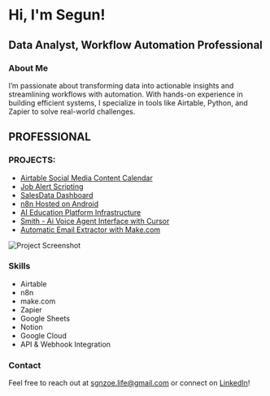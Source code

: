 <div>
  <h1>Hi, I'm Segun!</h1>
  <h2>Data Analyst, Workflow Automation Professional</h2>

  <h3>About Me</h3>
  <p>I’m passionate about transforming data into actionable insights and streamlining workflows with automation. With hands-on experience in building efficient systems, I specialize in tools like Airtable, Python, and Zapier to solve real-world challenges.</p>

  <h2>PROFESSIONAL</h2>
  <h3>PROJECTS:</h3>
  <ul>
    <li><a href="https://github.com/Syllaboi/Segun-Salako-Automation-Projects/tree/Social-Media-Content-Automation">Airtable Social Media Content Calendar</a></li>
    <li><a href="https://github.com/Syllaboi/Segun-Salako-Automation-Projects/tree/Job-Alert-with-Scripting">Job Alert Scripting</a></li>
    <li><a href="https://github.com/Syllaboi/Segun-Salako-Automation-Projects/tree/Sales-data-Dashboard">SalesData Dashboard</a></li>
    <li><a href="https://github.com/Syllaboi/Segun-Salako-Automation-Projects/tree/Self-host-N8n-on-your-Android-smartphone-(100%25-legit)">n8n Hosted on Android</a></li>
    <li><a href="https://github.com/Syllaboi/Segun-Salako-Automation-Projects/tree/Ai-Education-Platform-Automation-Template">AI Education Platform Infrastructure</a></li>
     <li><a href="https://github.com/Syllaboi/Segun-Salako-Automation-Projects/tree/cursor/build-smith-voice-agent-interface-4d6f">Smith - Ai Voice Agent Interface with Cursor</a></li>
    <li><a href="https://github.com/Syllaboi/Segun-Salako-Automation-Projects/blob/Email-Attachment-Extractor/README.md">Automatic Email Extractor with Make.com</a></li>
  </ul>
  <img src="path/to/your/image.png" alt="Project Screenshot" style="max-width: 100%;">

  <h3>Skills</h3>
  <ul>
    <li>Airtable</li>
    <li>n8n</li>
    <li>make.com</li>
    <li>Zapier</li>
    <li>Google Sheets</li>
    <li>Notion</li>
    <li>Google Cloud</li>
    <li>API & Webhook Integration</li>
  </ul>

  <h3>Contact</h3>
  <p>Feel free to reach out at <a href="mailto:sgnzoe.life@gmail.com">sgnzoe.life@gmail.com</a> or connect on <a href="https://linkedin/in/segunexploresdata">LinkedIn</a>!</p>
</div>
